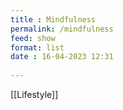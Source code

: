 ```yaml
---
title : Mindfulness
permalink: /mindfulness
feed: show
format: list
date : 16-04-2023 12:31
 
---
```


[[Lifestyle]]

